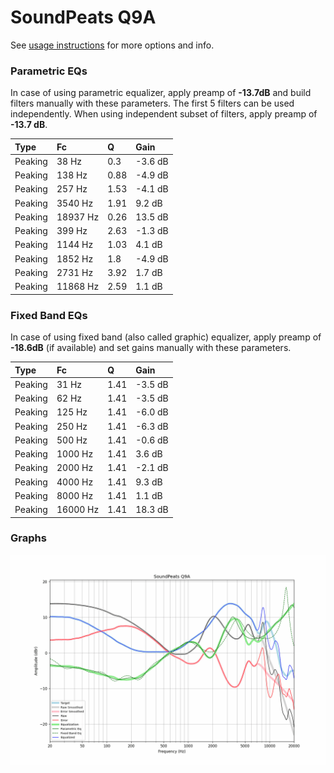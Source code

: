 # SoundPeats Q9A
See [usage instructions](https://github.com/jaakkopasanen/AutoEq#usage) for more options and info.

### Parametric EQs
In case of using parametric equalizer, apply preamp of **-13.7dB** and build filters manually
with these parameters. The first 5 filters can be used independently.
When using independent subset of filters, apply preamp of **-13.7 dB**.

| Type    | Fc       |    Q | Gain    |
|:--------|:---------|:-----|:--------|
| Peaking | 38 Hz    | 0.3  | -3.6 dB |
| Peaking | 138 Hz   | 0.88 | -4.9 dB |
| Peaking | 257 Hz   | 1.53 | -4.1 dB |
| Peaking | 3540 Hz  | 1.91 | 9.2 dB  |
| Peaking | 18937 Hz | 0.26 | 13.5 dB |
| Peaking | 399 Hz   | 2.63 | -1.3 dB |
| Peaking | 1144 Hz  | 1.03 | 4.1 dB  |
| Peaking | 1852 Hz  | 1.8  | -4.9 dB |
| Peaking | 2731 Hz  | 3.92 | 1.7 dB  |
| Peaking | 11868 Hz | 2.59 | 1.1 dB  |

### Fixed Band EQs
In case of using fixed band (also called graphic) equalizer, apply preamp of **-18.6dB**
(if available) and set gains manually with these parameters.

| Type    | Fc       |    Q | Gain    |
|:--------|:---------|:-----|:--------|
| Peaking | 31 Hz    | 1.41 | -3.5 dB |
| Peaking | 62 Hz    | 1.41 | -3.5 dB |
| Peaking | 125 Hz   | 1.41 | -6.0 dB |
| Peaking | 250 Hz   | 1.41 | -6.3 dB |
| Peaking | 500 Hz   | 1.41 | -0.6 dB |
| Peaking | 1000 Hz  | 1.41 | 3.6 dB  |
| Peaking | 2000 Hz  | 1.41 | -2.1 dB |
| Peaking | 4000 Hz  | 1.41 | 9.3 dB  |
| Peaking | 8000 Hz  | 1.41 | 1.1 dB  |
| Peaking | 16000 Hz | 1.41 | 18.3 dB |

### Graphs
![](./SoundPeats%20Q9A.png)